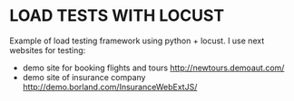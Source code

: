 # LOAD TESTS WITH LOCUST

Example of load testing framework using python + locust.
I use next websites for testing:
* demo site for booking flights and tours http://newtours.demoaut.com/
* demo site of insurance company http://demo.borland.com/InsuranceWebExtJS/

